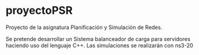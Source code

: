 # proyectoPSR
Proyecto de la asignatura Planificación y Simulación de Redes. 

Se pretende desarrollar un Sistema balanceador de carga para servidores haciendo uso del lenguaje C++.
Las simulaciones se realizarán con ns3-20
